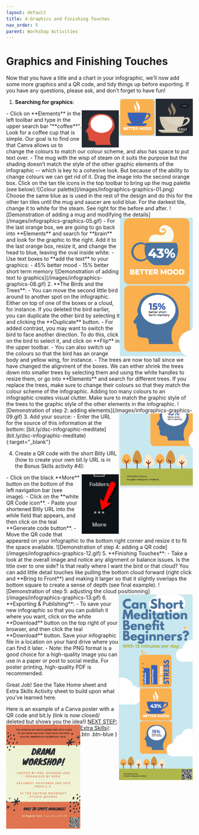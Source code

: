 ```yaml
---
layout: default
title: 4-Graphics and Finishing Touches
nav_order: 5
parent: Workshop Activities
---
```

# Graphics and Finishing Touches
Now that you have a title and a chart in your infographic, we’ll now add some more graphics and a QR code, and tidy things up before exporting. If you have any questions, please ask, and don’t forget to have fun!

1. **Searching for graphics**:
<img src="images//infographics-graphics-02.png" style="float:right;width:100px;height:100px;" alt="Coffee mug infographic image"><img src="images//infographics-graphics-03.png" style="float:right;width:100px;height:100px;" alt="Coffee mug infographic image"> 
<img src="images//infographics-graphics-04.png" style="float:right;width:100px;height:100px;" alt="brain infographic image"> 
 - Click on **Elements** in the left toolbar and type in the upper search bar “**coffee**”. Look for a coffee cup that is simple. Our goal is to find one that Canva allows us to change the colours to match our colour scheme, and also has space to put text over. 
  - The mug with the wisp of steam on it suits the purpose but the shading doesn’t match the style of the other graphic elements of the infographic -- which is key to a cohesive look. But because of the ability to change colours we can get rid of it. Drag the image into the second orange box. Click on the tan tile icons in the top toolbar to bring up the mug palette (see below).![Colour palette](/images/infographics-graphics-01.png)<br> Choose the same blue as is used in the rest of the design and do this for the other tan tiles until the mug and saucer are solid blue. For the darkest tile, change it to white for the steam. See right for the before and after. 
![Demonstration of adding a mug and modifying the details](/images/infographics-graphics-05.gif)
 <img src="images//infographics-graphics-07.png" style="float:right" alt="45% better mood and 15% better short term memory graphics"> 
- For the last orange box, we are going to go back into **Elements** and search for **brain** and look for the graphic to the right. Add it to the last orange box, resize it, and change the head to blue, leaving the oval inside white. 
 - Use text boxes to **add the text** to your graphics:
        - 45% better mood
        - 15% better short term memory
![Demonstration of adding text to graphics](/images/infographics-graphics-08.gif)
2. **The Birds and the Trees**:
  - You can move the second little bird around to another spot on the infographic. Either on top of one of the boxes or a cloud, for instance. If you deleted the bird earlier, you can duplicate the other bird by selecting it and clicking the **Duplicate** button.
  - For added contrast, you may want to switch the bird to face another direction. To do this, click on the bird to select it, and click on **Flip** in the upper toolbar. 
  - You can also switch up the colours so that the bird has an orange body and yellow wing, for instance. 
  - The trees are now too tall since we have changed the alignment of the boxes. We can either shrink the trees down into smaller trees by selecting them and using the white handles to resize them, or go into **Elements** and search for different trees. If you replace the trees, make sure to change their colours so that they match the colour scheme of the infographic. Adding too many colours to an infographic creates visual clutter. Make sure to match the graphic style of the trees to the graphic style of the other elements in the infographic.
![Demonstration of step 2: adding elements](/images/infographics-graphics-09.gif)
3. Add your source:
<img src="images//infographics-graphics-10.png" style="float:right;width:200px;height:200px;" alt="Image of infographic with source."> 
- Enter the URL for the source of this information at the bottom: [bit.ly/dsc-infographic-meditate](bit.ly/dsc-infographic-meditate){:target="_blank"}

4. Create a QR code with the short Bitly URL (how to create your own bit.ly URL is in the Bonus Skills activity #4):
<img src="images//infographics-graphics-11.png" style="float:right;width:100px;height:160px;" alt="More option on navigation bar"> 
- Click on the black **More** button on the bottom of the left navigation bar (see image).
  - Click on the **white QR Code icon**.
  - Paste your shortened Bitly URL into the while field that appears, and then click on the teal **Generate code button**.
  - Move the QR code that appeared on your infographic to the bottom right corner and resize it to fit the space available.
![Demonstration of step 4: adding a QR code](/images/infographics-graphics-12.gif)
5. **Finishing Touches**:
  - Take a look at the overall image and notice any alignment or balance issues. Is the title over to one side? Is that really where I want the bird or that cloud? You can add little detail touches like pulling the bottom cloud forward (right click and **Bring to Front**) and making it larger so that it slightly overlaps the bottom square to create a sense of depth (see final example). 
![Demonstration of step 5: adjusting the cloud positionning](/images/infographics-graphics-13.gif)
<img src="images//infographics-graphics-15.png" style="float:right;width:200px;height:500px;" alt="Complete infographic."> 
6. **Exporting & Publishing**:
  - To save your new infographic so that you can publish it where you want, click on the white **Download** button on the top right of your browser, and then click the teal **Download** button. Save your infographic file in a location on your hard drive where you can find it later.
  - Note: the PNG format is a good choice for a high-quality image you can use in a paper or post to social media. For poster printing, high-quality PDF is recommended.

Great Job! See the Take Home sheet and Extra Skills Activity sheet to build upon what you’ve learned here.

Here is an example of a Canva poster with a QR code and bit.ly (link is now closed/ deleted but shows you the idea!)
<img src="images//infographics-graphics-16.gif" style="float:left;width:200px;height:280px;" alt="Example with QR code."> 
[NEXT STEP: Extra Skills](canva-extra-skills.html){: .btn .btn-blue }
